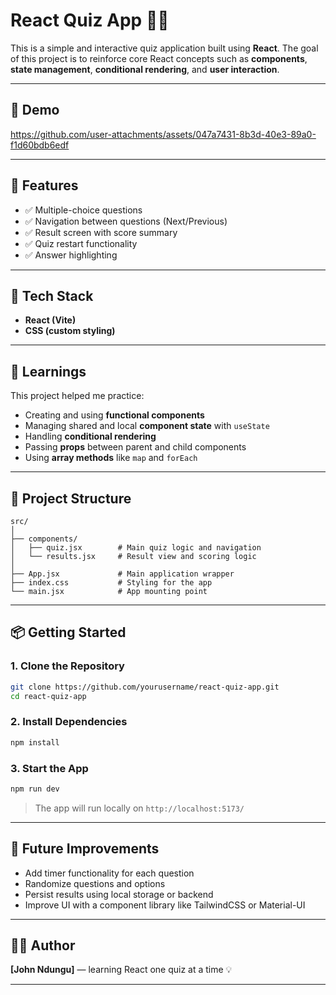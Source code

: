 # React Quiz App 🧠✨

This is a simple and interactive quiz application built using **React**. The goal of this project is to reinforce core React concepts such as **components**, **state management**, **conditional rendering**, and **user interaction**.

---

## 📸 Demo

https://github.com/user-attachments/assets/047a7431-8b3d-40e3-89a0-f1d60bdb6edf



---

## 🚀 Features

- ✅ Multiple-choice questions
- ✅ Navigation between questions (Next/Previous)
- ✅ Result screen with score summary
- ✅ Quiz restart functionality
- ✅ Answer highlighting

---

## 🧱 Tech Stack

- **React (Vite)**
- **CSS (custom styling)**

---

## 🧠 Learnings

This project helped me practice:

- Creating and using **functional components**
- Managing shared and local **component state** with `useState`
- Handling **conditional rendering**
- Passing **props** between parent and child components
- Using **array methods** like `map` and `forEach`

---

## 📁 Project Structure

```
src/
│
├── components/
│   ├── quiz.jsx        # Main quiz logic and navigation
│   └── results.jsx     # Result view and scoring logic
│
├── App.jsx             # Main application wrapper
├── index.css           # Styling for the app
└── main.jsx            # App mounting point
```

---

## 📦 Getting Started

### 1. Clone the Repository

```bash
git clone https://github.com/yourusername/react-quiz-app.git
cd react-quiz-app
```

### 2. Install Dependencies

```bash
npm install
```

### 3. Start the App

```bash
npm run dev
```

> The app will run locally on `http://localhost:5173/`

---

## 📝 Future Improvements

- Add timer functionality for each question
- Randomize questions and options
- Persist results using local storage or backend
- Improve UI with a component library like TailwindCSS or Material-UI

---

## 🙋‍♂️ Author

**[John Ndungu]** — learning React one quiz at a time 💡

---
